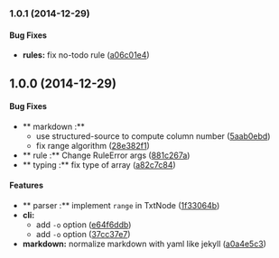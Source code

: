 ### 1.0.1 (2014-12-29)


#### Bug Fixes

* **rules:** fix no-todo rule ([a06c01e4](https://github.com/azu/textlint/commit/a06c01e443ce301d2e75a1db5a29d422caf859cf))


## 1.0.0 (2014-12-29)


#### Bug Fixes

* ** markdown :**
  * use structured-source to compute column number ([5aab0ebd](https://github.com/azu/textlint/commit/5aab0ebdf037240d210764e39d0eee8f41250495))
  * fix range algorithm ([28e382f1](https://github.com/azu/textlint/commit/28e382f1636f7540c32891de13e8ff043f77868b))
* ** rule :** Change RuleError args ([881c267a](https://github.com/azu/textlint/commit/881c267a8e218572e79581ffa5cdb02643a7b095))
* ** typing :** fix type of array ([a82c7c84](https://github.com/azu/textlint/commit/a82c7c8494f7757dc8232236effa537be7ab309d))


#### Features

* ** parser :** implement `range` in TxtNode ([1f33064b](https://github.com/azu/textlint/commit/1f33064b8c344a4b7c9486965f07c26cfe41263e))
* **cli:**
  * add `-o` option ([e64f6ddb](https://github.com/azu/textlint/commit/e64f6ddbdeb12e640f755d892779d8b83a87f7eb))
  * add `-o` option ([37cc37e7](https://github.com/azu/textlint/commit/37cc37e763f33daeb8718d5965b41b394d7dc1db))
* **markdown:** normalize markdown with yaml like jekyll ([a0a4e5c3](https://github.com/azu/textlint/commit/a0a4e5c329381b91503d5fd690a280ea63082147))


